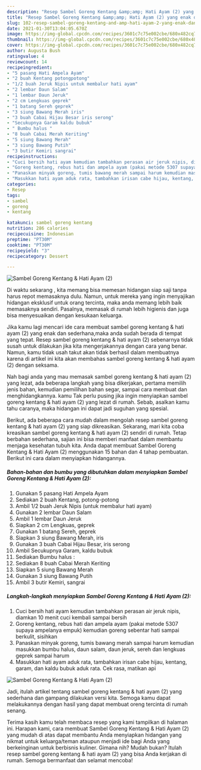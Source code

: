 ```yaml
---
description: "Resep Sambel Goreng Kentang &amp;amp; Hati Ayam (2) yang enak dan Mudah Dibuat"
title: "Resep Sambel Goreng Kentang &amp;amp; Hati Ayam (2) yang enak dan Mudah Dibuat"
slug: 102-resep-sambel-goreng-kentang-and-amp-hati-ayam-2-yang-enak-dan-mudah-dibuat
date: 2021-01-30T13:04:05.670Z
image: https://img-global.cpcdn.com/recipes/3601c7c75e002cbe/680x482cq70/sambel-goreng-kentang-hati-ayam-2-foto-resep-utama.jpg
thumbnail: https://img-global.cpcdn.com/recipes/3601c7c75e002cbe/680x482cq70/sambel-goreng-kentang-hati-ayam-2-foto-resep-utama.jpg
cover: https://img-global.cpcdn.com/recipes/3601c7c75e002cbe/680x482cq70/sambel-goreng-kentang-hati-ayam-2-foto-resep-utama.jpg
author: Augusta Bush
ratingvalue: 4
reviewcount: 14
recipeingredient:
- "5 pasang Hati Ampela Ayam"
- "2 buah Kentang potongpotong"
- "1/2 buah Jeruk Nipis untuk membalur hati ayam"
- "2 lembar Daun Salam"
- "1 lembar Daun Jeruk"
- "2 cm Lengkuas geprek"
- "1 batang Sereh geprek"
- "3 siung Bawang Merah iris"
- "3 buah Cabai Hijau Besar iris serong"
- "Secukupnya Garam kaldu bubuk"
- " Bumbu halus "
- "8 buah Cabai Merah Keriting"
- "5 siung Bawang Merah"
- "3 siung Bawang Putih"
- "3 butir Kemiri sangrai"
recipeinstructions:
- "Cuci bersih hati ayam kemudian tambahkan perasan air jeruk nipis, diamkan 10 menit cuci kembali sampai bersih"
- "Goreng kentang, rebus hati dan ampela ayam (pakai metode 5307 supaya ampelanya empuk) kemudian goreng sebentar hati sampai berkulit, sisihkan"
- "Panaskan minyak goreng, tumis bawang merah sampai harum kemudian masukkan bumbu halus, daun salam, daun jeruk, sereh dan lengkuas geprek sampai harum"
- "Masukkan hati ayam aduk rata, tambahkan irisan cabe hijau, kentang, garam, dan kaldu bubuk aduk rata. Cek rasa, matikan api"
categories:
- Resep
tags:
- sambel
- goreng
- kentang

katakunci: sambel goreng kentang 
nutrition: 286 calories
recipecuisine: Indonesian
preptime: "PT30M"
cooktime: "PT30M"
recipeyield: "3"
recipecategory: Dessert

---
```



![Sambel Goreng Kentang &amp; Hati Ayam (2)](https://img-global.cpcdn.com/recipes/3601c7c75e002cbe/680x482cq70/sambel-goreng-kentang-hati-ayam-2-foto-resep-utama.jpg)

Di waktu  sekarang , kita memang bisa memesan hidangan siap saji tanpa harus repot memasaknya dulu. Namun, untuk mereka yang ingin menyajikan hidangan eksklusif untuk orang tercinta, maka anda memang lebih baik memasaknya sendiri. Pasalnya, memasak di rumah lebih higienis dan juga bisa menyesuaikan dengan kesukaan keluarga.

Jika kamu lagi mencari ide cara membuat sambel goreng kentang &amp; hati ayam (2) yang enak dan sederhana,maka anda sudah berada di tempat yang tepat. Resep sambel goreng kentang &amp; hati ayam (2)  sebenarnya tidak susah untuk dilakukan jika kita mengerjakannya dengan cara yang benar. Namun, kamu tidak usah takut akan tidak berhasil dalam membuatnya 
karena di artikel ini kita akan membahas sambel goreng kentang &amp; hati ayam (2) dengan seksama.  



Nah bagi anda yang mau memasak sambel goreng kentang &amp; hati ayam (2) yang lezat, ada beberapa langkah yang bisa dikerjakan, pertama memilih jenis bahan, kemudian pemilihan bahan segar, sampai cara membuat dan menghidangkannya. kamu Tak perlu pusing jika ingin menyiapkan sambel goreng kentang &amp; hati ayam (2) yang lezat di rumah. Sebab, asalkan kamu  tahu caranya, maka hidangan ini dapat jadi suguhan yang spesial.

Berikut, ada beberapa cara mudah dalam mengolah resep sambel goreng kentang &amp; hati ayam (2) yang siap dikreasikan. Sekarang, mari kita coba kreasikan sambel goreng kentang &amp; hati ayam (2) sendiri di rumah. Tetap berbahan sederhana, sajian ini bisa memberi manfaat dalam membantu menjaga kesehatan tubuh kita. Anda dapat membuat Sambel Goreng Kentang &amp; Hati Ayam (2) menggunakan 15 bahan dan 4 tahap pembuatan. Berikut ini cara dalam menyiapkan hidangannya.

<!--inarticleads1-->

##### Bahan-bahan dan bumbu yang dibutuhkan dalam menyiapkan Sambel Goreng Kentang &amp; Hati Ayam (2):

1. Gunakan 5 pasang Hati Ampela Ayam
1. Sediakan 2 buah Kentang, potong-potong
1. Ambil 1/2 buah Jeruk Nipis (untuk membalur hati ayam)
1. Gunakan 2 lembar Daun Salam
1. Ambil 1 lembar Daun Jeruk
1. Siapkan 2 cm Lengkuas, geprek
1. Gunakan 1 batang Sereh, geprek
1. Siapkan 3 siung Bawang Merah, iris
1. Gunakan 3 buah Cabai Hijau Besar, iris serong
1. Ambil Secukupnya Garam, kaldu bubuk
1. Sediakan  Bumbu halus :
1. Sediakan 8 buah Cabai Merah Keriting
1. Siapkan 5 siung Bawang Merah
1. Gunakan 3 siung Bawang Putih
1. Ambil 3 butir Kemiri, sangrai




<!--inarticleads2-->

##### Langkah-langkah menyiapkan Sambel Goreng Kentang &amp; Hati Ayam (2):

1. Cuci bersih hati ayam kemudian tambahkan perasan air jeruk nipis, diamkan 10 menit cuci kembali sampai bersih
1. Goreng kentang, rebus hati dan ampela ayam (pakai metode 5307 supaya ampelanya empuk) kemudian goreng sebentar hati sampai berkulit, sisihkan
1. Panaskan minyak goreng, tumis bawang merah sampai harum kemudian masukkan bumbu halus, daun salam, daun jeruk, sereh dan lengkuas geprek sampai harum
1. Masukkan hati ayam aduk rata, tambahkan irisan cabe hijau, kentang, garam, dan kaldu bubuk aduk rata. Cek rasa, matikan api
<img src="//assets-global.cpcdn.com/assets/icons/button_play-2c75c40dde080a61004c1f40b05d8f140eaff45d7e9e6481dc71c63d2e7c4909.png" alt="Sambel Goreng Kentang &amp; Hati Ayam (2)">



Jadi, itulah artikel tentang  sambel goreng kentang &amp; hati ayam (2)  yang sederhana dan gampang dilakukan versi kita. Semoga kamu dapat melakukannya dengan hasil yang dapat membuat oreng tercinta di rumah senang. 

Terima kasih kamu telah membaca resep yang kami tampilkan di halaman ini. Harapan kami, cara membuat  Sambel Goreng Kentang &amp; Hati Ayam (2) yang mudah di atas dapat membantu Anda menyiapkan hidangan yang nikmat untuk keluarga/teman ataupun menjadi ide bagi Anda yang berkeinginan untuk berbisnis kuliner. Gimana nih? Mudah bukan? Itulah resep sambel goreng kentang &amp; hati ayam (2) yang bisa Anda kerjakan di rumah. Semoga bermanfaat dan selamat mencoba!

